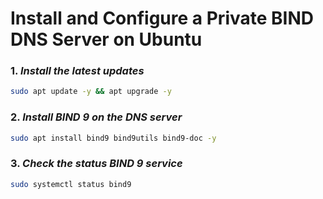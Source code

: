 # Install and Configure a Private BIND DNS Server on Ubuntu

### 1.  _Install the latest updates_

```sh
sudo apt update -y && apt upgrade -y
```

### 2.  _Install BIND 9 on the DNS server_

```sh
sudo apt install bind9 bind9utils bind9-doc -y
```

### 3.  _Check the status BIND 9 service_

```sh
sudo systemctl status bind9
```

